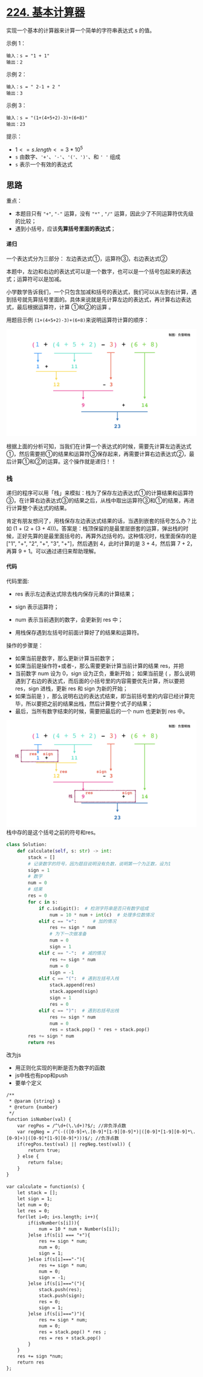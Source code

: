 # [224. 基本计算器](https://leetcode-cn.com/problems/basic-calculator/)

实现一个基本的计算器来计算一个简单的字符串表达式 s 的值。

 

示例 1：

```
输入：s = "1 + 1"
输出：2
```

示例 2：

```
输入：s = " 2-1 + 2 "
输出：3
```

示例 3：

```
输入：s = "(1+(4+5+2)-3)+(6+8)"
输出：23
```


提示：

- $1 <= s.length <= 3 * 10^5$
- `s` 由数字、`'+'`、`'-'`、`'('、')'`、和 `' '` 组成
- `s` 表示一个有效的表达式

## 思路

重点：

- 本题目只有 `"+"`, `"-"` 运算，没有 `"*"` , `"/"` 运算，因此少了不同运算符优先级的比较；
- 遇到小括号，应该**先算括号里面的表达式**；

#### 递归

一个表达式分为三部分：
左边表达式①，运算符③，右边表达式②

本题中，左边和右边的表达式可以是一个数字，也可以是一个括号包起来的表达式；运算符可以是加减。

小学数学告诉我们，一个只包含加减和括号的表达式，我们可以从左到右计算，遇到括号就先算括号里面的。具体来说就是先计算左边的表达式，再计算右边表达式，最后根据运算符，计算 ①和②的运算 。

用题目示例 `(1+(4+5+2)-3)+(6+8)`来说明运算符计算的顺序：

![224.001.jpeg](../img/1615341430-TjSiGC-224.001.jpeg)

根据上面的分析可知，当我们在计算一个表达式的时候，需要先计算左边表达式①，然后需要把①的结果和运算符③保存起来，再需要计算右边表达式②，最后计算①和②的运算。这个操作就是递归！！

### 栈

递归的程序可以用「栈」来模拟：栈为了保存左边表达式①的计算结果和运算符③，在计算右边表达式③的结果之后，从栈中取出运算符③和①的结果，再进行计算整个表达式的结果。

肯定有朋友想问了，用栈保存左边表达式结果的话，当遇到嵌套的括号怎么办？比如 (1 + (2 + (3 + 4)))。答案是：栈顶保留的是最里层嵌套的运算，弹出栈的时候，正好先算的是最里面括号的，再算外边括号的。这种情况时，栈里面保存的是 ["1", "+", "2", "+", "3", "+"]，然后遇到 4，此时计算的是 3 + 4，然后算 7 + 2，再算 9 + 1。可以通过递归来帮助理解。

#### 代码

代码里面:

- res 表示左边表达式除去栈内保存元素的计算结果；

- sign 表示运算符；

- num 表示当前遇到的数字，会更新到 res 中；

- 用栈保存遇到左括号时前面计算好了的结果和运算符。

操作的步骤是：

- 如果当前是数字，那么更新计算当前数字；
- 如果当前是操作符+或者-，那么需要更新计算当前计算的结果 res，并把
- 当前数字 num 设为 0，sign 设为正负，重新开始；
  如果当前是 ( ，那么说明遇到了右边的表达式，而后面的小括号里的内容需要优先计算，所以要把 res，sign 进栈，更新 res 和 sign 为新的开始；
- 如果当前是 ) ，那么说明右边的表达式结束，即当前括号里的内容已经计算完毕，所以要把之前的结果出栈，然后计算整个式子的结果；
- 最后，当所有数字结束的时候，需要把最后的一个 num 也更新到 res 中。

![224.002.jpeg](../img/1615341467-gaVtdq-224.002.jpeg)栈中存的是这个括号之前的符号和res。

```python
class Solution:
    def calculate(self, s: str) -> int:
        stack = []
        # 记录数字的符号，因为题目说明没有负数，说明第一个为正数，设为1
        sign = 1
        # 数字
        num = 0
        # 结果
        res = 0
        for c in s:
            if c.isdigit():  # 检测字符串是否只有数字组成
                num = 10 * num + int(c)  # 处理多位数情况
            elif c == "+":      # 加的情况
                res += sign * num
                # 为下一次做准备
                num = 0
                sign = 1
            elif c == "-":  # 减的情况
                res += sign * num
                num = 0
                sign = -1
            elif c == "(":  # 遇到左括号入栈
                stack.append(res)
                stack.append(sign)
                sign = 1
                res = 0
            elif c == ")":  # 遇到右括号出栈
                res += sign * num
                num = 0
                res = stack.pop() * res + stack.pop()
        res += sign * num
        return res
```

改为js

- 用正则化实现的判断是否为数字的函数
- js中栈也有pop和push
- 要单个定义

```
/**
 * @param {string} s
 * @return {number}
 */
function isNumber(val) {
    var regPos = /^\d+(\.\d+)?$/; //非负浮点数
    var regNeg = /^(-(([0-9]+\.[0-9]*[1-9][0-9]*)|([0-9]*[1-9][0-9]*\.[0-9]+)|([0-9]*[1-9][0-9]*)))$/; //负浮点数
    if(regPos.test(val) || regNeg.test(val)) {
        return true;
    } else {
        return false;
    }
}

var calculate = function(s) {
    let stack = [];
    let sign = 1;
    let num = 0;
    let res = 0;
    for(let i=0; i<s.length; i++){
        if(isNumber(s[i])){
            num = 10 * num + Number(s[i]);
        }else if(s[i] === "+"){
            res += sign * num;
            num = 0;
            sign = 1;
        }else if(s[i]==="-"){
            res += sign * num;
            num = 0;
            sign = -1;
        }else if(s[i]==="("){
            stack.push(res);
            stack.push(sign);
            res = 0;
            sign = 1;
        }else if(s[i]===")"){
            res += sign * num;
            num = 0;
            res = stack.pop() * res ;
            res = res + stack.pop()
        }
    }
    res += sign *num;
    return res
};
```